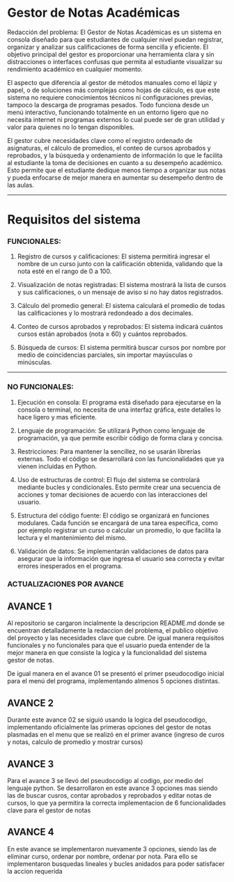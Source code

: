 
# Gestor de Notas Académicas

Redacción del problema: El Gestor de Notas Académicas es un sistema en consola diseñado para que estudiantes de cualquier nivel puedan registrar, organizar y analizar sus calificaciones de forma sencilla y eficiente. El objetivo principal del gestor es proporcionar una herramienta clara y sin distracciones o interfaces confusas que permita al estudiante visualizar su rendimiento académico en cualquier momento.

El aspecto que diferencia al gestor de métodos manuales como el lápiz y papel, o de soluciones más complejas como hojas de cálculo, es que este sistema no requiere conocimientos técnicos ni configuraciones previas, tampoco la descarga de programas pesados. Todo funciona desde un menú interactivo, funcionando totalmente en un entorno ligero que no necesita internet ni programas externos lo cual puede ser de gran utilidad y valor para quienes no lo tengan disponibles.

El gestor cubre necesidades clave como el registro ordenado de asignaturas, el cálculo de promedios, el conteo de cursos aprobados y reprobados, y la búsqueda y ordenamiento de información lo que le facilita al estudiante la toma de decisiones en cuanto a su desempeño académico. Esto permite que el estudiante dedique menos tiempo a organizar sus notas y pueda enfocarse de mejor manera en aumentar su desempeño dentro de las aulas.

---

# Requisitos del sistema

### FUNCIONALES:

1. Registro de cursos y calificaciones: El sistema permitirá ingresar el nombre de un curso junto con la calificación obtenida, validando que la nota esté en el rango de 0 a 100.

2. Visualización de notas registradas: El sistema mostrará la lista de cursos y sus calificaciones, o un mensaje de aviso si no hay datos registrados.

3. Cálculo del promedio general: El sistema calculará el promedio de todas las calificaciones y lo mostrará redondeado a dos decimales.

4. Conteo de cursos aprobados y reprobados: El sistema indicará cuántos cursos están aprobados (nota ≥ 60) y cuántos reprobados.

5. Búsqueda de cursos: El sistema permitirá buscar cursos por nombre por medio de coincidencias parciales, sin importar mayúsculas o minúsculas.

---

### NO FUNCIONALES:

1. Ejecución en consola: El programa está diseñado para ejecutarse en la consola o terminal, no necesita de una interfaz gráfica, este detalles lo hace ligero y mas eficiente.

2. Lenguaje de programación: Se utilizará Python como lenguaje de programación, ya que permite escribir código de forma clara y concisa.

3. Restricciones: Para mantener la sencillez, no se usarán librerías externas. Todo el código se desarrollará con las funcionalidades que ya vienen incluidas en Python.

4. Uso de estructuras de control: El flujo del sistema se controlará mediante bucles y condicionales. Esto permite crear una secuencia de acciones y tomar decisiones de acuerdo con las interacciones del usuario.

5. Estructura del código fuente: El código se organizará en funciones modulares. Cada función se encargará de una tarea específica, como por ejemplo registrar un curso o calcular un promedio, lo que facilita la lectura y el mantenimiento del mismo.

6. Validación de datos: Se implementarán validaciones de datos para asegurar que la información que ingresa el usuario sea correcta y evitar errores inesperados en el programa.

### ACTUALIZACIONES POR AVANCE

## AVANCE 1

Al repositorio se cargaron incialmente la descripcion README.md donde se encuentran detalladamente la redaccion del problema, el publico objetivo del proyecto y las necesidades clave que cubre. De igual manera requisitos funcionales y no funcionales para que el usuario pueda entender de la mejor manera en que consiste la logica y la funcionalidad del sistema gestor de notas. 

De igual manera en el avance 01 se presentó el primer pseudocodigo inicial para el menú del programa, implementando almenos 5 opciones distintas.

## AVANCE 2

Durante este avance 02 se siguió usando la logica del pseudocodigo, implementando oficialmente las primeras opciones del gestor de notas plasmadas en el menu que se realizó en el primer avance (ingreso de curos y notas, calculo de promedio y mostrar cursos)

## AVANCE 3

Para el avance 3 se llevó del pseudocodigo al codigo, por medio del lenguaje python. Se desarrollaron en este avance 3 opciones mas siendo las de buscar cusros, contar aprobados y reprobados y editar notas de cursos, lo que ya permitira la correcta implementacion de 6 funcionalidades clave para el gestor de notas

## AVANCE 4

En este avance se implementaron nuevamente 3 opciones, siendo las de eliminar curso, ordenar por nombre, ordenar por nota. Para ello se implementaron busquedas lineales y bucles anidados para poder satisfacer la accion requerida




